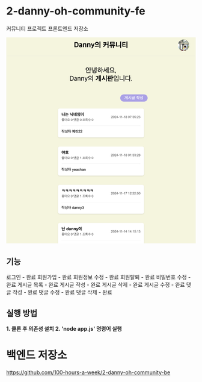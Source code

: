 # 2-danny-oh-community-fe
커뮤니티 프로젝트 프론트엔드 저장소

![alt text](image-1.png)

## 기능
로그인 - 완료
회원가입 - 완료
회원정보 수정 - 완료
회원탈퇴 - 완료
비밀번호 수정 - 완료
게시글 목록 - 완료
게시글 작성 - 완료
게시글 삭제 - 완료
게시글 수정 - 완료
댓글 작성 - 완료
댓글 수정 - 완료
댓글 삭제 - 완료

## 실행 방법
**1. 클론 후 의존성 설치**
**2. 'node app.js' 명령어 실행**


# 백엔드 저장소
https://github.com/100-hours-a-week/2-danny-oh-community-be